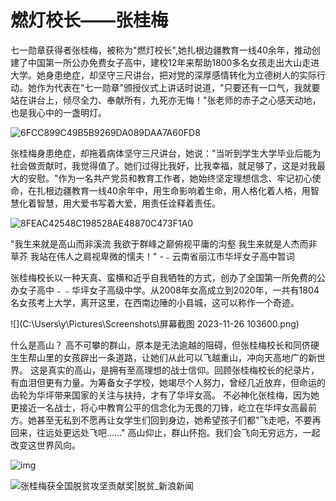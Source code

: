 #                             燃灯校长——张桂梅

七一勋章获得者张桂梅，被称为"燃灯校长",她扎根边疆教育一线40余年，推动创建了中国第一所公办免费女子高中，建校12年来帮助1800多名女孩走出大山走进大学。她身患绝症，却坚守三尺讲台，把对党的深厚感情转化为立德树人的实际行动。她作为代表在"七一勋章"颁授仪式上讲话时说道，"只要还有一口气，我就要站在讲台上，倾尽全力、奉献所有，九死亦无悔！"张老师的赤子之心感天动地，也是我心中的一盏明灯。

![6FCC899C49B5B9269DA089DAA7A60FD8](C:\Users\y\AppData\Roaming\Tencent\QQ\Temp\6FCC899C49B5B9269DA089DAA7A60FD8.jpg)

张桂梅身患绝症，却拖着病体坚守三尺讲台，她说："当听到学生大学毕业后能为社会做贡献时，我觉得值了。她们过得比我好，比我幸福，就足够了，这是对我最大的安慰。"作为一名共产党员和教育工作者，她始终坚定理想信念、牢记初心使命，在扎根边疆教育一线40余年中，用生命影响着生命，用人格化着人格，用智慧化着智慧，用大爱书写着大爱，用责任诠释着责任。

![8FEAC42548C198528AE48870C473F1A0](C:\Users\y\AppData\Roaming\Tencent\QQ\Temp\8FEAC42548C198528AE48870C473F1A0.jpg)

"我生来就是高山而非溪流
我欲于群峰之巅俯视平庸的沟壑
我生来就是人杰而非草芥
我站在伟人之肩视卑微的懦夫！"
-﹣云南省丽江市华坪女子高中暂词

张桂梅校长以一种天真、蛮横和近乎自我牺牲的方式，创办了全国第一所免费的公办女子高中﹣﹣华坪女子高级中学。从2008年女高成立到2020年，一共有1804名女孩考上大学，离开这里，在西南边陲的小县城，这可以称作一个奇迹。

![](C:\Users\y\Pictures\Screenshots\屏幕截图 2023-11-26 103600.png)

什么是高山？
高不可攀的群山，原本是无法逾越的阻碍，但张桂梅校长和同侪硬生生帮山里的女孩辟出一条道路，让她们从此可以飞越重山，冲向天高地广的新世界。
这是真实的高山，是拥有至高理想的战士信仰。回顾张桂梅校长的纪录片，有血泪但更有力量。为筹备女子学校，她竭尽个人努力，曾经几近放弃，但命运的齿轮为华坪带来国家的关注与扶持，才有了华坪女高。
不必神化张桂梅，因为她更接近一名战士，将心中教育公平的信念化为无畏的刀锋，屹立在华坪女高最前方。她甚至无私到不愿再让女学生们回到身边，她希望孩子们都"飞走吧，不要再回来，往远处更远处飞吧……"
高山仰止，群山怀抱。我们会飞向无穷远方，一起改变这世界风向。

![img](https://i.guancha.cn/news/social/2023/11/24/20231124142651282.png)

![张桂梅获全国脱贫攻坚贡献奖|脱贫_新浪新闻](https://ts1.cn.mm.bing.net/th/id/R-C.47f70e738b48b12c35b32d31849e299e?rik=BEVgoVaFMmjBoA&riu=http%3a%2f%2fn.sinaimg.cn%2fsinakd20201019s%2f555%2fw1080h1075%2f20201019%2f5002-kaqzmiw8414465.jpg&ehk=8haN%2by6B6ugQU7%2bkqWdDiF1oh8H84%2buc6zCcENXOFoE%3d&risl=&pid=ImgRaw&r=0)
